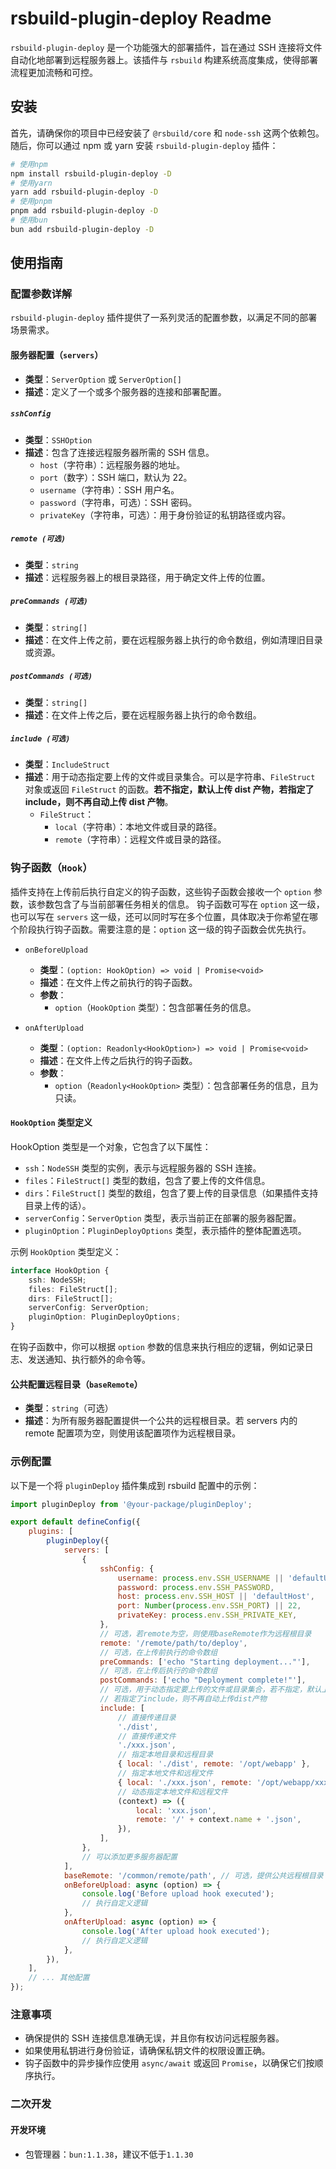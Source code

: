 # rsbuild-plugin-deploy Readme

`rsbuild-plugin-deploy` 是一个功能强大的部署插件，旨在通过 SSH 连接将文件自动化地部署到远程服务器上。该插件与 `rsbuild` 构建系统高度集成，使得部署流程更加流畅和可控。

## 安装

首先，请确保你的项目中已经安装了 `@rsbuild/core` 和 `node-ssh` 这两个依赖包。随后，你可以通过 npm 或 yarn 安装 `rsbuild-plugin-deploy` 插件：

```bash
# 使用npm
npm install rsbuild-plugin-deploy -D
# 使用yarn
yarn add rsbuild-plugin-deploy -D
# 使用pnpm
pnpm add rsbuild-plugin-deploy -D
# 使用bun
bun add rsbuild-plugin-deploy -D
```

## 使用指南

### 配置参数详解

`rsbuild-plugin-deploy` 插件提供了一系列灵活的配置参数，以满足不同的部署场景需求。

#### 服务器配置（`servers`）

-   **类型**：`ServerOption` 或 `ServerOption[]`
-   **描述**：定义了一个或多个服务器的连接和部署配置。

##### `sshConfig`

-   **类型**：`SSHOption`
-   **描述**：包含了连接远程服务器所需的 SSH 信息。
    -   `host`（字符串）：远程服务器的地址。
    -   `port`（数字）：SSH 端口，默认为 22。
    -   `username`（字符串）：SSH 用户名。
    -   `password`（字符串，可选）：SSH 密码。
    -   `privateKey`（字符串，可选）：用于身份验证的私钥路径或内容。

##### `remote (可选)`

-   **类型**：`string`
-   **描述**：远程服务器上的根目录路径，用于确定文件上传的位置。

##### `preCommands (可选)`

-   **类型**：`string[]`
-   **描述**：在文件上传之前，要在远程服务器上执行的命令数组，例如清理旧目录或资源。

##### `postCommands (可选)`

-   **类型**：`string[]`
-   **描述**：在文件上传之后，要在远程服务器上执行的命令数组。

##### `include (可选)`

-   **类型**：`IncludeStruct`
-   **描述**：用于动态指定要上传的文件或目录集合。可以是字符串、`FileStruct` 对象或返回 `FileStruct` 的函数。**若不指定，默认上传 dist 产物，若指定了 include，则不再自动上传 dist 产物**。
    -   `FileStruct`：
        -   `local`（字符串）：本地文件或目录的路径。
        -   `remote`（字符串）：远程文件或目录的路径。

### 钩子函数（`Hook`）

插件支持在上传前后执行自定义的钩子函数，这些钩子函数会接收一个 `option` 参数，该参数包含了与当前部署任务相关的信息。
钩子函数可写在 `option` 这一级，也可以写在 `servers` 这一级，还可以同时写在多个位置，具体取决于你希望在哪个阶段执行钩子函数。需要注意的是：`option` 这一级的钩子函数会优先执行。

-   `onBeforeUpload`

    -   **类型**：`(option: HookOption) => void | Promise<void>`
    -   **描述**：在文件上传之前执行的钩子函数。
    -   **参数**：
        -   `option`（`HookOption` 类型）：包含部署任务的信息。

-   `onAfterUpload`
    -   **类型**：`(option: Readonly<HookOption>) => void | Promise<void>`
    -   **描述**：在文件上传之后执行的钩子函数。
    -   **参数**：
        -   `option`（`Readonly<HookOption>` 类型）：包含部署任务的信息，且为只读。

#### `HookOption` 类型定义

HookOption 类型是一个对象，它包含了以下属性：

-   `ssh`：`NodeSSH` 类型的实例，表示与远程服务器的 SSH 连接。
-   `files`：`FileStruct[]` 类型的数组，包含了要上传的文件信息。
-   `dirs`：`FileStruct[]` 类型的数组，包含了要上传的目录信息（如果插件支持目录上传的话）。
-   `serverConfig`：`ServerOption` 类型，表示当前正在部署的服务器配置。
-   `pluginOption`：`PluginDeployOptions` 类型，表示插件的整体配置选项。

示例 `HookOption` 类型定义：

```typescript
interface HookOption {
	ssh: NodeSSH;
	files: FileStruct[];
	dirs: FileStruct[];
	serverConfig: ServerOption;
	pluginOption: PluginDeployOptions;
}
```

在钩子函数中，你可以根据 `option` 参数的信息来执行相应的逻辑，例如记录日志、发送通知、执行额外的命令等。

#### 公共配置远程目录（`baseRemote`）

-   **类型**：`string`（可选）
-   **描述**：为所有服务器配置提供一个公共的远程根目录。若 servers 内的 remote 配置项为空，则使用该配置项作为远程根目录。

### 示例配置

以下是一个将 `pluginDeploy` 插件集成到 rsbuild 配置中的示例：

```javascript
import pluginDeploy from '@your-package/pluginDeploy';

export default defineConfig({
	plugins: [
		pluginDeploy({
			servers: [
				{
					sshConfig: {
						username: process.env.SSH_USERNAME || 'defaultUser',
						password: process.env.SSH_PASSWORD,
						host: process.env.SSH_HOST || 'defaultHost',
						port: Number(process.env.SSH_PORT) || 22,
						privateKey: process.env.SSH_PRIVATE_KEY,
					},
					// 可选，若remote为空，则使用baseRemote作为远程根目录
					remote: '/remote/path/to/deploy',
					// 可选，在上传前执行的命令数组
					preCommands: ['echo "Starting deployment..."'],
					// 可选，在上传后执行的命令数组
					postCommands: ['echo "Deployment complete!"'],
					// 可选，用于动态指定要上传的文件或目录集合，若不指定，默认上传dist产物
					// 若指定了include，则不再自动上传dist产物
					include: [
						// 直接传递目录
						'./dist',
						// 直接传递文件
						'./xxx.json',
						// 指定本地目录和远程目录
						{ local: './dist', remote: '/opt/webapp' },
						// 指定本地文件和远程文件
						{ local: './xxx.json', remote: '/opt/webapp/xxx.json' },
						// 动态指定本地文件和远程文件
						(context) => ({
							local: 'xxx.json',
							remote: '/' + context.name + '.json',
						}),
					],
				},
				// 可以添加更多服务器配置
			],
			baseRemote: '/common/remote/path', // 可选，提供公共远程根目录
			onBeforeUpload: async (option) => {
				console.log('Before upload hook executed');
				// 执行自定义逻辑
			},
			onAfterUpload: async (option) => {
				console.log('After upload hook executed');
				// 执行自定义逻辑
			},
		}),
	],
	// ... 其他配置
});
```

### 注意事项

-   确保提供的 SSH 连接信息准确无误，并且你有权访问远程服务器。
-   如果使用私钥进行身份验证，请确保私钥文件的权限设置正确。
-   钩子函数中的异步操作应使用 `async/await` 或返回 `Promise`，以确保它们按顺序执行。

### 二次开发

#### 开发环境

-   包管理器：`bun:1.1.38`，建议不低于`1.1.30`
